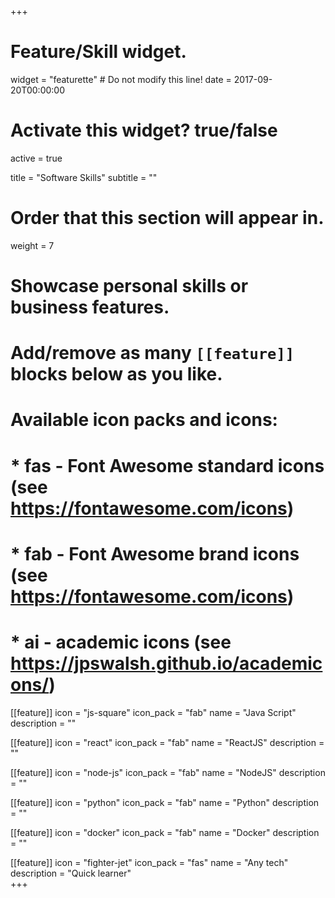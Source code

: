 +++
# Feature/Skill widget.
widget = "featurette"  # Do not modify this line!
date = 2017-09-20T00:00:00

# Activate this widget? true/false
active = true

title = "Software Skills"
subtitle = ""

# Order that this section will appear in.
weight = 7

# Showcase personal skills or business features.
# 
# Add/remove as many `[[feature]]` blocks below as you like.
# 
# Available icon packs and icons:
# * fas - Font Awesome standard icons (see https://fontawesome.com/icons)
# * fab - Font Awesome brand icons (see https://fontawesome.com/icons)
# * ai - academic icons (see https://jpswalsh.github.io/academicons/)

[[feature]]
  icon = "js-square"
  icon_pack = "fab"
  name = "Java Script"
  description = ""
  
[[feature]]
  icon = "react"
  icon_pack = "fab"
  name = "ReactJS"
  description = ""  
  
[[feature]]
  icon = "node-js"
  icon_pack = "fab"
  name = "NodeJS"
  description = ""  

[[feature]]
  icon = "python"
  icon_pack = "fab"
  name = "Python"
  description = "" 

[[feature]]
  icon = "docker"
  icon_pack = "fab"
  name = "Docker"
  description = ""  

[[feature]]
  icon = "fighter-jet"
  icon_pack = "fas"
  name = "Any tech"
  description = "Quick learner"  
+++
